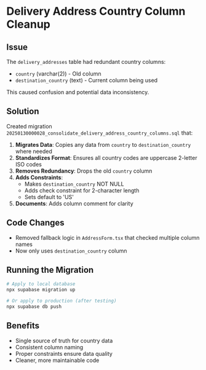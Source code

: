 # Delivery Address Country Column Cleanup

## Issue
The `delivery_addresses` table had redundant country columns:
- `country` (varchar(2)) - Old column
- `destination_country` (text) - Current column being used

This caused confusion and potential data inconsistency.

## Solution
Created migration `20250130000028_consolidate_delivery_address_country_columns.sql` that:

1. **Migrates Data**: Copies any data from `country` to `destination_country` where needed
2. **Standardizes Format**: Ensures all country codes are uppercase 2-letter ISO codes
3. **Removes Redundancy**: Drops the old `country` column
4. **Adds Constraints**: 
   - Makes `destination_country` NOT NULL
   - Adds check constraint for 2-character length
   - Sets default to 'US'
5. **Documents**: Adds column comment for clarity

## Code Changes
- Removed fallback logic in `AddressForm.tsx` that checked multiple column names
- Now only uses `destination_country` column

## Running the Migration
```bash
# Apply to local database
npx supabase migration up

# Or apply to production (after testing)
npx supabase db push
```

## Benefits
- Single source of truth for country data
- Consistent column naming
- Proper constraints ensure data quality
- Cleaner, more maintainable code